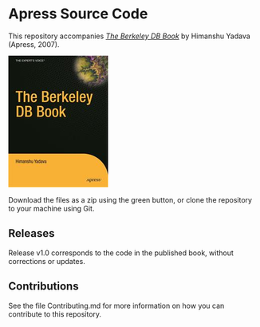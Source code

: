 # Apress Source Code

This repository accompanies [*The Berkeley DB Book*](http://www.apress.com/9781590596722) by Himanshu Yadava (Apress, 2007).

![Cover image](9781590596722.jpg)

Download the files as a zip using the green button, or clone the repository to your machine using Git.

## Releases

Release v1.0 corresponds to the code in the published book, without corrections or updates.

## Contributions

See the file Contributing.md for more information on how you can contribute to this repository.
